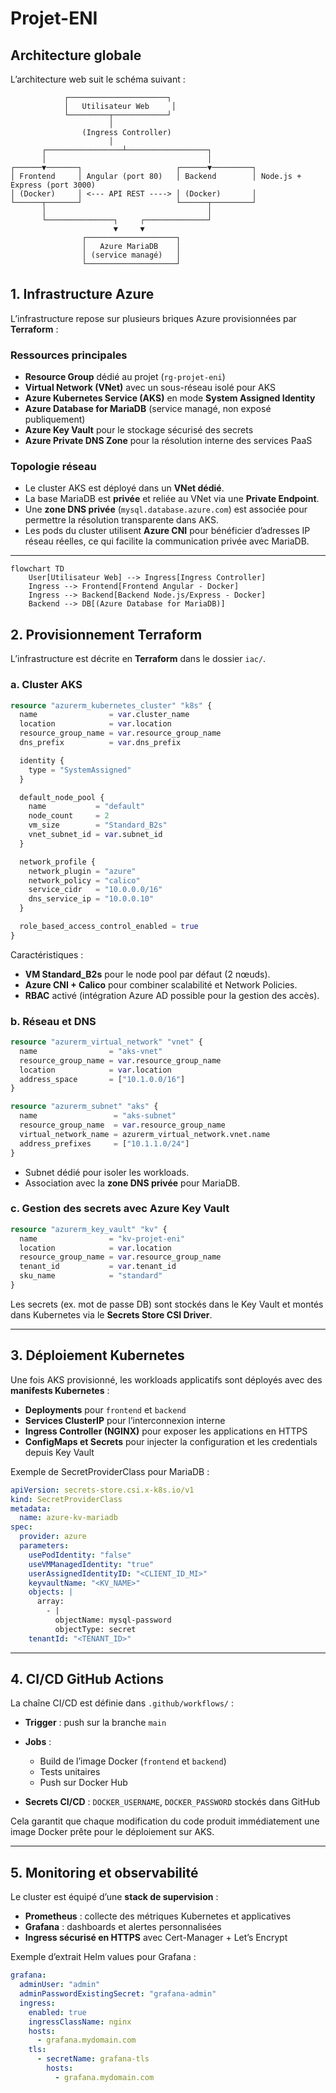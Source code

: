 # Projet-ENI

## Architecture globale

L’architecture web suit le schéma suivant :
```
            ┌──────────────────────┐
            │   Utilisateur Web     │
            └─────────┬────────────┘
                      │
                (Ingress Controller)
                      │
       ┌─────────────────┴──────────────────┐
       │                                    │
┌──────▼───────┐                     ┌──────▼─────────┐
│ Frontend     │ Angular (port 80)   │ Backend        │ Node.js + Express (port 3000)
│ (Docker)     │ <--- API REST ----> │ (Docker)       │
└──────┬───────┘                     └──────┬─────────┘
       │                                    │
       └───────────────┐     ┌──────────────┘
                       ▼     ▼
                ┌────────────────────┐
                │   Azure MariaDB    │
                │ (service managé)   │
                └────────────────────┘
```

## 1. Infrastructure Azure

L’infrastructure repose sur plusieurs briques Azure provisionnées par **Terraform** :

### Ressources principales

- **Resource Group** dédié au projet (`rg-projet-eni`)
- **Virtual Network (VNet)** avec un sous-réseau isolé pour AKS
- **Azure Kubernetes Service (AKS)** en mode **System Assigned Identity**
- **Azure Database for MariaDB** (service managé, non exposé publiquement)
- **Azure Key Vault** pour le stockage sécurisé des secrets
- **Azure Private DNS Zone** pour la résolution interne des services PaaS

### Topologie réseau

- Le cluster AKS est déployé dans un **VNet dédié**.  
- La base MariaDB est **privée** et reliée au VNet via une **Private Endpoint**.  
- Une **zone DNS privée** (`mysql.database.azure.com`) est associée pour permettre la résolution transparente dans AKS.  
- Les pods du cluster utilisent **Azure CNI** pour bénéficier d’adresses IP réseau réelles, ce qui facilite la communication privée avec MariaDB.  

---


```mermaid
flowchart TD
    User[Utilisateur Web] --> Ingress[Ingress Controller]
    Ingress --> Frontend[Frontend Angular - Docker]
    Ingress --> Backend[Backend Node.js/Express - Docker]
    Backend --> DB[(Azure Database for MariaDB)]
```

## 2. Provisionnement Terraform

L’infrastructure est décrite en **Terraform** dans le dossier `iac/`.

### a. Cluster AKS

```terraform
resource "azurerm_kubernetes_cluster" "k8s" {
  name                = var.cluster_name
  location            = var.location
  resource_group_name = var.resource_group_name
  dns_prefix          = var.dns_prefix

  identity {
    type = "SystemAssigned"
  }

  default_node_pool {
    name           = "default"
    node_count     = 2
    vm_size        = "Standard_B2s"
    vnet_subnet_id = var.subnet_id
  }

  network_profile {
    network_plugin = "azure"
    network_policy = "calico"
    service_cidr   = "10.0.0.0/16"
    dns_service_ip = "10.0.0.10"
  }

  role_based_access_control_enabled = true
}
````

Caractéristiques :

* **VM Standard\_B2s** pour le node pool par défaut (2 nœuds).
* **Azure CNI + Calico** pour combiner scalabilité et Network Policies.
* **RBAC** activé (intégration Azure AD possible pour la gestion des accès).

### b. Réseau et DNS

```terraform
resource "azurerm_virtual_network" "vnet" {
  name                = "aks-vnet"
  resource_group_name = var.resource_group_name
  location            = var.location
  address_space       = ["10.1.0.0/16"]
}

resource "azurerm_subnet" "aks" {
  name                 = "aks-subnet"
  resource_group_name  = var.resource_group_name
  virtual_network_name = azurerm_virtual_network.vnet.name
  address_prefixes     = ["10.1.1.0/24"]
}
```

* Subnet dédié pour isoler les workloads.
* Association avec la **zone DNS privée** pour MariaDB.

### c. Gestion des secrets avec Azure Key Vault

```terraform
resource "azurerm_key_vault" "kv" {
  name                = "kv-projet-eni"
  location            = var.location
  resource_group_name = var.resource_group_name
  tenant_id           = var.tenant_id
  sku_name            = "standard"
}
```

Les secrets (ex. mot de passe DB) sont stockés dans le Key Vault et montés dans Kubernetes via le **Secrets Store CSI Driver**.

---

## 3. Déploiement Kubernetes

Une fois AKS provisionné, les workloads applicatifs sont déployés avec des **manifests Kubernetes** :

* **Deployments** pour `frontend` et `backend`
* **Services ClusterIP** pour l’interconnexion interne
* **Ingress Controller (NGINX)** pour exposer les applications en HTTPS
* **ConfigMaps et Secrets** pour injecter la configuration et les credentials depuis Key Vault

Exemple de SecretProviderClass pour MariaDB :

```yaml
apiVersion: secrets-store.csi.x-k8s.io/v1
kind: SecretProviderClass
metadata:
  name: azure-kv-mariadb
spec:
  provider: azure
  parameters:
    usePodIdentity: "false"
    useVMManagedIdentity: "true"
    userAssignedIdentityID: "<CLIENT_ID_MI>"
    keyvaultName: "<KV_NAME>"
    objects: |
      array:
        - |
          objectName: mysql-password
          objectType: secret
    tenantId: "<TENANT_ID>"
```

---

## 4. CI/CD GitHub Actions

La chaîne CI/CD est définie dans `.github/workflows/` :

* **Trigger** : push sur la branche `main`
* **Jobs** :

    * Build de l’image Docker (`frontend` et `backend`)
    * Tests unitaires
    * Push sur Docker Hub
* **Secrets CI/CD** : `DOCKER_USERNAME`, `DOCKER_PASSWORD` stockés dans GitHub

Cela garantit que chaque modification du code produit immédiatement une image Docker prête pour le déploiement sur AKS.

---

## 5. Monitoring et observabilité

Le cluster est équipé d’une **stack de supervision** :

* **Prometheus** : collecte des métriques Kubernetes et applicatives
* **Grafana** : dashboards et alertes personnalisées
* **Ingress sécurisé en HTTPS** avec Cert-Manager + Let’s Encrypt

Exemple d’extrait Helm values pour Grafana :

```yaml
grafana:
  adminUser: "admin"
  adminPasswordExistingSecret: "grafana-admin"
  ingress:
    enabled: true
    ingressClassName: nginx
    hosts:
      - grafana.mydomain.com
    tls:
      - secretName: grafana-tls
        hosts:
          - grafana.mydomain.com
```
